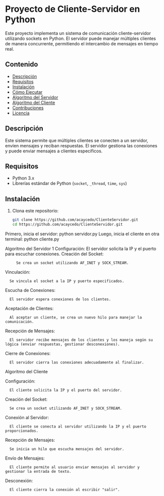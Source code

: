 # Proyecto de Cliente-Servidor en Python

Este proyecto implementa un sistema de comunicación cliente-servidor utilizando sockets en Python. El servidor puede manejar múltiples clientes de manera concurrente, permitiendo el intercambio de mensajes en tiempo real.

## Contenido

- [Descripción](#descripción)
- [Requisitos](#requisitos)
- [Instalación](#instalación)
- [Cómo Ejecutar](#cómo-ejecutar)
- [Algoritmo del Servidor](#algoritmo-del-servidor)
- [Algoritmo del Cliente](#algoritmo-del-cliente)
- [Contribuciones](#contribuciones)
- [Licencia](#licencia)

## Descripción

Este sistema permite que múltiples clientes se conecten a un servidor, envíen mensajes y reciban respuestas. El servidor gestiona las conexiones y puede enviar mensajes a clientes específicos.

## Requisitos

- Python 3.x
- Librerías estándar de Python (`socket`, `_thread`, `time`, `sys`)

## Instalación

1. Clona este repositorio:
   ```bash
   git clone https://github.com/acaycedo/ClienteServidor.git
   cd https://github.com/acaycedo/ClienteServidor.git
Primero, inicia el servidor:
  python servidor.py
Luego, inicia el cliente en otra terminal:
  python cliente.py


Algoritmo del Servidor
   1 Configuración:
      El servidor solicita la IP y el puerto para escuchar conexiones.
      Creación del Socket:
   
         Se crea un socket utilizando AF_INET y SOCK_STREAM.
   
   Vinculación:
   
      Se vincula el socket a la IP y puerto especificados.
   
   Escucha de Conexiones:
   
      El servidor espera conexiones de los clientes.
   
   Aceptación de Clientes:
   
      Al aceptar un cliente, se crea un nuevo hilo para manejar la comunicación.
   
   Recepción de Mensajes:
   
      El servidor recibe mensajes de los clientes y los maneja según su lógica (enviar respuestas, gestionar desconexiones).
   
   Cierre de Conexiones:
   
      El servidor cierra las conexiones adecuadamente al finalizar.
   
Algoritmo del Cliente

   Configuración:

      El cliente solicita la IP y el puerto del servidor.
   Creación del Socket:
   
      Se crea un socket utilizando AF_INET y SOCK_STREAM.
   Conexión al Servidor:
   
      El cliente se conecta al servidor utilizando la IP y el puerto proporcionados.
   Recepción de Mensajes:
   
      Se inicia un hilo que escucha mensajes del servidor.
   Envío de Mensajes:
   
      El cliente permite al usuario enviar mensajes al servidor y gestionar la entrada de texto.
   Desconexión:
   
      El cliente cierra la conexión al escribir "salir".
